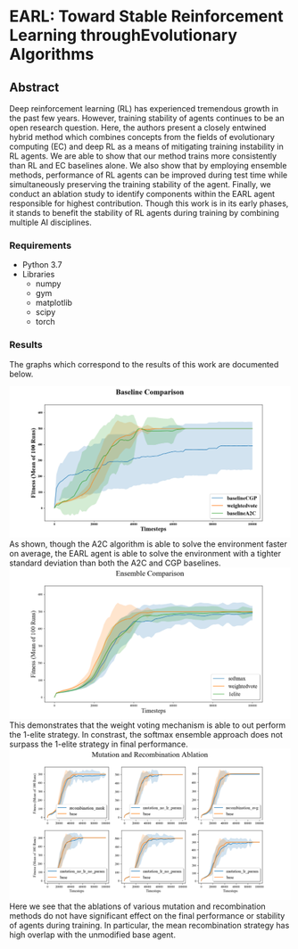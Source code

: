# EARL: Toward Stable Reinforcement Learning throughEvolutionary Algorithms

## Abstract

Deep reinforcement learning (RL) has experienced tremendous growth in the past few years. However, training stability of agents continues to be an open research question. Here, the authors present a closely entwined hybrid method which combines concepts from the fields of evolutionary computing (EC) and deep RL as a means of mitigating training instability in RL agents. We are able to show that our method trains more consistently than RL and EC baselines alone. We also show that by employing ensemble methods, performance of RL agents can be improved during test time while simultaneously preserving the training stability of the agent. Finally, we conduct an ablation study to identify components within the EARL agent responsible for highest contribution. Though this work is in its early phases, it stands to benefit the stability of RL agents during training by combining multiple AI disciplines.

### Requirements

* Python 3.7
* Libraries
  * numpy
  * gym
  * matplotlib
  * scipy
  * torch

### Results

The graphs which correspond to the results of this work are documented below.

<img src="graphics/baseline.png"/>
As shown, though the A2C algorithm is able to solve the environment faster on average, the EARL agent
is able to solve the environment with a tighter standard deviation than both the A2C and CGP baselines.

<img src="graphics/ensemble.png"/>
This demonstrates that the weight voting mechanism is able to out perform the 1-elite strategy. In
constrast, the softmax ensemble approach does not surpass the 1-elite strategy in final performance.

<img src="graphics/ablation.png"/>
Here we see that the ablations of various mutation and recombination methods do not have significant
effect on the final performance or stability of agents during training. In particular, the mean
recombination strategy has high overlap with the unmodified base agent.
